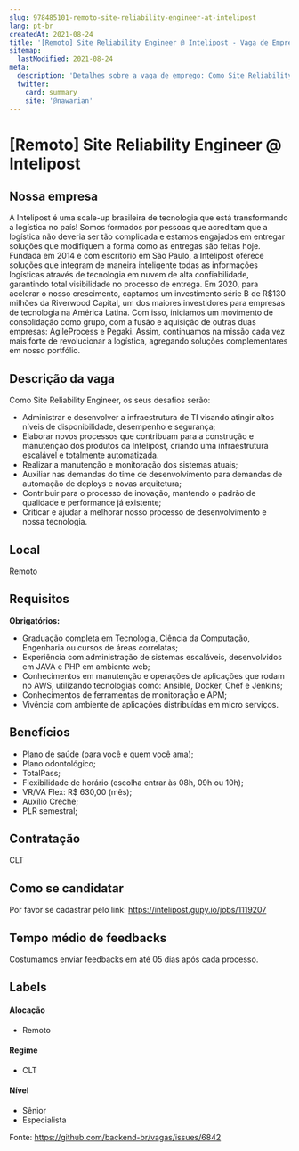 ```yaml
---
slug: 978485101-remoto-site-reliability-engineer-at-intelipost
lang: pt-br
createdAt: 2021-08-24
title: '[Remoto] Site Reliability Engineer @ Intelipost - Vaga de Emprego'
sitemap:
  lastModified: 2021-08-24
meta:
  description: 'Detalhes sobre a vaga de emprego: Como Site Reliability Engineer, os seus desafios serão: - Administrar e desenvolver a infraestrutura de TI visando atingir altos níveis de disponibilidade, desempenho e segurança; - Elaborar novos processos que contribuam para a construção e manutenção dos produtos da Intelipost, criando uma infraestrutura escalável e totalmente automatizada. - Realizar a manutenção e monitoração dos sistemas atuais; - Auxiliar nas demandas do time de desenvolvimento para demandas de automação de deploys e novas arquitetura; - Contribuir para o processo de inovação, mantendo o padrão de qualidade e performance já existente; - Criticar e ajudar a melhorar nosso processo de desenvolvimento e nossa tecnologia.'
  twitter:
    card: summary
    site: '@nawarian'
---
```


# [Remoto] Site Reliability Engineer @ Intelipost

<!--
==================================================
Caso a vaga for remoto durante a pandemia informar no texto "Remoto durante o covid"
==================================================
-->
<!-- 
==================================================
POR FAVOR, SÓ POSTE SE A VAGA FOR PARA BACK-END!

Não faça distinção de gênero no título da vaga.

Use: "Back-End Developer" ao invés de 
"Desenvolvedor Back-End" \o/

Exemplo: `[São Paulo] Back-End Developer @ NOME DA EMPRESA`
==================================================
-->
<!--
==================================================
Caso a vaga for remoto durante a pandemia deixar a linha abaixo
==================================================
-->


## Nossa empresa

A Intelipost é uma scale-up brasileira de tecnologia que está transformando a logística no país!
Somos formados por pessoas que acreditam que a logística não deveria ser tão complicada e estamos engajados em entregar soluções que modifiquem a forma como as entregas são feitas hoje. 
Fundada em 2014 e com escritório em São Paulo, a Intelipost oferece soluções que integram de maneira inteligente todas as informações logísticas através de tecnologia em nuvem de alta confiabilidade, garantindo total visibilidade no processo de entrega. 
Em 2020, para acelerar o nosso crescimento, captamos um investimento série B de R$130 milhões da Riverwood Capital, um dos maiores investidores para empresas de tecnologia na América Latina. Com isso, iniciamos um movimento de consolidação como grupo, com a fusão e aquisição de outras duas empresas: AgileProcess e Pegaki. Assim, continuamos na missão cada vez mais forte de revolucionar a logística, agregando soluções complementares em nosso portfólio.

## Descrição da vaga

Como Site Reliability Engineer, os seus desafios serão:

- Administrar e desenvolver a infraestrutura de TI visando atingir altos níveis de disponibilidade, desempenho e segurança;
- Elaborar novos processos que contribuam para a construção e manutenção dos produtos da Intelipost, criando uma infraestrutura escalável e totalmente automatizada.
- Realizar a manutenção e monitoração dos sistemas atuais;
- Auxiliar nas demandas do time de desenvolvimento para demandas de automação de deploys e novas arquitetura;
- Contribuir para o processo de inovação, mantendo o padrão de qualidade e performance já existente;
- Criticar e ajudar a melhorar nosso processo de desenvolvimento e nossa tecnologia.

## Local

Remoto

## Requisitos

**Obrigatórios:**
- Graduação completa em Tecnologia, Ciência da Computação, Engenharia ou cursos de áreas correlatas;
- Experiência com administração de sistemas escaláveis, desenvolvidos em JAVA e PHP em ambiente web;
- Conhecimentos em manutenção e operações de aplicações que rodam no AWS, utilizando tecnologias como: Ansible, Docker, Chef e Jenkins;
- Conhecimentos de ferramentas de monitoração e APM;
- Vivência com ambiente de aplicações distribuídas em micro serviços.

## Benefícios

- Plano de saúde (para você e quem você ama);
- Plano odontológico; 
- TotalPass;
- Flexibilidade de horário (escolha entrar às 08h, 09h ou 10h);
- VR/VA Flex: R$ 630,00 (mês); 
- Auxílio Creche;
- PLR semestral;

## Contratação

CLT

## Como se candidatar

Por favor se cadastrar pelo link: https://intelipost.gupy.io/jobs/1119207

## Tempo médio de feedbacks

Costumamos enviar feedbacks em até 05 dias após cada processo.

## Labels
<!-- retire os labels que não fazem sentido à vaga -->

#### Alocação
- Remoto

#### Regime
- CLT

#### Nível
- Sênior
- Especialista




Fonte: https://github.com/backend-br/vagas/issues/6842